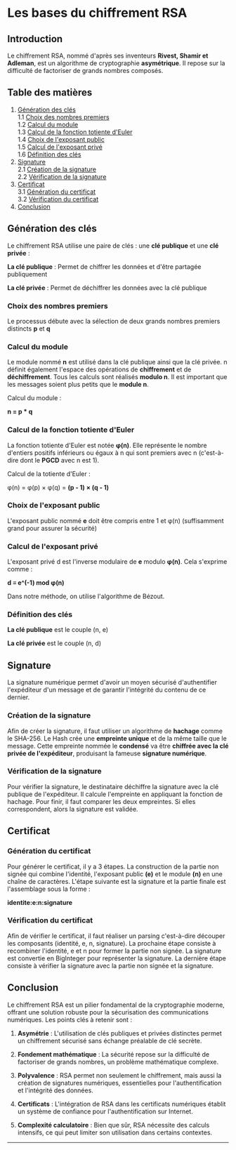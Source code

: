 # Les bases du chiffrement RSA

## Introduction

Le chiffrement RSA, nommé d'après ses inventeurs **Rivest, Shamir et Adleman**, est un algorithme de cryptographie **asymétrique**. Il repose sur la difficulté de factoriser de grands nombres composés.

## Table des matières


1. [Génération des clés](#génération-des-clés) \
   1.1 [Choix des nombres premiers](#choix-des-nombres-premiers)\
   1.2 [Calcul du module](#calcul-du-module)\
   1.3 [Calcul de la fonction totiente d'Euler](#calcul-de-la-fonction-totiente-deuler)\
   1.4 [Choix de l'exposant public](#choix-de-lexposant-public)\
   1.5 [Calcul de l'exposant privé](#calcul-de-lexposant-privé)\
   1.6 [Définition des clés](#définition-des-clés)
2. [Signature](#signature)\
   2.1 [Création de la signature](#création-de-la-signature)\
   2.2 [Vérification de la signature](#vérification-de-la-signature)
3. [Certificat](#certificat)\
   3.1 [Génération du certificat](#génération-du-certificat)\
   3.2 [Vérification du certificat](#vérification-du-certificat)
4. [Conclusion](#conclusion)


## Génération des clés

Le chiffrement RSA utilise une paire de clés : une **clé publique** et une **clé privée** : 

**La clé publique** : Permet de chiffrer les données et d'être partagée publiquement 

**La clé privée** : Permet de déchiffrer les données avec la clé publique


### Choix des nombres premiers

Le processus débute avec la sélection de deux grands nombres premiers distincts **p** et **q**



### Calcul du module

Le module nommé **n** est utilisé dans la clé publique ainsi que la clé privée.
n définit également l'espace des opérations de **chiffrement** et de **déchiffrement**. Tous les calculs sont réalisés **modulo n**. Il est important que les messages soient plus petits que le **module n**.

Calcul du module : 

**n = p * q**


### Calcul de la fonction totiente d'Euler

La fonction totiente d'Euler est notée **φ(n)**. Elle représente le nombre d'entiers positifs inférieurs ou égaux à n qui sont premiers avec n (c'est-à-dire dont le **PGCD** avec n est 1).

Calcul de la totiente d'Euler :

φ(n) = φ(p) × φ(q) = **(p - 1) × (q - 1)**

### Choix de l'exposant public

L'exposant public nommé **e** doit être compris entre 1 et φ(n) (suffisamment grand pour assurer la sécurité)


### Calcul de l'exposant privé
L'exposant privé d est l'inverse modulaire de **e** modulo **φ(n)**. Cela s'exprime comme :

**d ≡ e^(-1) mod φ(n)**

Dans notre méthode, on utilise l'algorithme de Bézout.

### Définition des clés

**La clé publique** est le couple (n, e)

**La clé privée** est le couple (n, d)

## Signature
La signature numérique permet d'avoir un moyen sécurisé d'authentifier l'expéditeur d'un message et de garantir l'intégrité du contenu de ce dernier.

### Création de la signature
Afin de créer la signature, il faut utiliser un algorithme de **hachage** comme le SHA-256. Le Hash crée une **empreinte unique** et de la même taille que le message.
Cette empreinte nommée le **condensé** va être **chiffrée avec la clé privée de l'expéditeur**, produisant la fameuse **signature numérique**.

### Vérification de la signature
Pour vérifier la signature, le destinataire déchiffre la signature avec la clé publique de l'expéditeur. Il calcule l'empreinte en appliquant la fonction de hachage. Pour finir, il faut comparer les deux empreintes. Si elles correspondent, alors la signature est validée.


## Certificat

### Génération du certificat
Pour générer le certificat, il y a 3 étapes. La construction de la partie non signée qui combine l'identité, l'exposant public **(e)** et le module **(n)** en une chaîne de caractères. L'étape suivante est la signature et la partie finale est l'assemblage sous la forme : 

**identite:e:n:signature**

### Vérification du certificat
Afin de vérifier le certificat, il faut réaliser un parsing c'est-à-dire découper les composants (identité, e, n, signature). La prochaine étape consiste à recombiner l'identité, e et n pour former la partie non signée. La signature est convertie en BigInteger pour représenter la signature. La dernière étape consiste à vérifier la signature avec la partie non signée et la signature. 

## Conclusion



Le chiffrement RSA est un pilier fondamental de la cryptographie moderne, offrant une solution robuste pour la sécurisation des communications numériques. Les points clés à retenir sont :

1. **Asymétrie** : L'utilisation de clés publiques et privées distinctes permet un chiffrement sécurisé sans échange préalable de clé secrète.

2. **Fondement mathématique** : La sécurité repose sur la difficulté de factoriser de grands nombres, un problème mathématique complexe.

3. **Polyvalence** : RSA permet non seulement le chiffrement, mais aussi la création de signatures numériques, essentielles pour l'authentification et l'intégrité des données.

4. **Certificats** : L'intégration de RSA dans les certificats numériques établit un système de confiance pour l'authentification sur Internet.

5. **Complexité calculatoire** : Bien que sûr, RSA nécessite des calculs intensifs, ce qui peut limiter son utilisation dans certains contextes.


---
